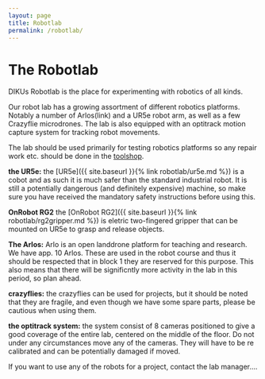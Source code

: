 ```yaml
---
layout: page
title: Robotlab
permalink: /robotlab/
---
```


# The Robotlab 
DIKUs Robotlab is the place for experimenting with robotics of all kinds.

Our robot lab has a growing assortment of different robotics platforms. Notably a number of Arlos(link) and a UR5e robot arm, as well as a few Crazyflie microdrones. 
The lab is also equipped with an optitrack motion capture system for tracking robot movements.

The lab should be used primarily for testing robotics platforms so any repair work etc. should be done in the [toolshop](/image-website/toolshop/).

__the UR5e:__ the [UR5e]({{ site.baseurl }}{% link robotlab/ur5e.md %}) is a cobot and as such it is much safer than the standard industrial robot. It is still a potentially dangerous (and definitely expensive) machine, so make sure you have received the mandatory safety instructions before using this. 

__OnRobot RG2__ the [OnRobot RG2]({{ site.baseurl }}{% link robotlab/rg2gripper.md %}) is eletric two-fingered gripper that can be mounted on UR5e to grasp and release objects.

__The Arlos:__ Arlo is an open landdrone platform for teaching and research. We have app. 10 Arlos. These are used in the robot course and thus it should be respected that in block 1 they are reserved for this purpose. This also means that there will be significntly more activity in the lab in this period, so plan ahead.

__crazyflies:__ the crazyflies can be used for projects, but it should be noted that they are fragile, and even though we have some spare parts, please be cautious when using them.

__the optitrack system:__  the system consist of 8 cameras positioned to give a good coverage of the entire lab, centered on the middle of the floor. Do not under any circumstances move any of the cameras. They will have to be re calibrated and can be potentially damaged if moved. 



If you want to use any of the robots for a project, contact the lab manager....
